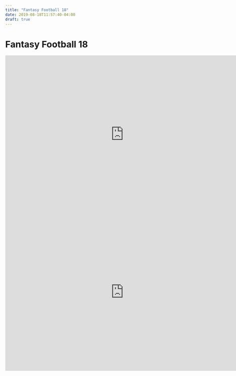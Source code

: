 ```yaml
---
title: "Fantasy Football 18"
date: 2019-08-18T11:57:40-04:00
draft: true
---
```


# Fantasy Football 18

<iframe src="http://localhost:1313/html/weekly-bench-points.html" width="750" height="500" frameborder="0"></iframe>
<iframe src="http://localhost:1313/html/avg-mvps.html" width="750" height="500" frameborder="0"></iframe>
